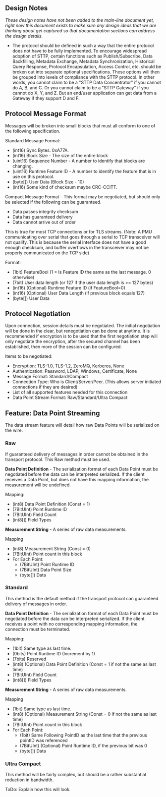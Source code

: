 ## Design Notes

_These design notes have not been added to the main-line document yet, right now this document exists to make sure any design ideas that we are thinking about get captured so that documentation sections can address the design details._

- The protocol should be defined in such a way that the entire protocol does not have to be fully implemented. To encourage widespread adoption of STTP, certain functions such as Publish/Subscribe, Data Backfilling, Metadata Exchange, Metadata Synchronization, Historical Query Response, Protocol Encapsulation, Access Control, etc. should be broken out into separate optional specifications. These options will then be grouped into levels of compliance with the STTP protocol. In other words, you cannot claim to be a "STTP Data Concentrator" if you cannot do A, B, and C. Or you cannot claim to be a "STTP Gateway" if you cannot do X, Y, and Z. But an end/user application can get data from a Gateway if they support D and F.

## Protocol Message Format

Messages will be broken into small blocks that must all conform to one of the following specification.

Standard Message Format:
* (int16) Sync Bytes.  0xA77A.
* (int16) Block Size - The size of the entire block
* (uint16) Sequence Number - A number to identify that blocks are changing.
* (uint16) Runtime Feature ID - A number to identify the feature that is in use on this protocol.
* (byte[]) User Data (Block Size - 10)
* (int16) Some kind of checksum maybe CRC-CCITT.

Compact Message Format - This format may be negotiated, but should only be selected if the 
following can be guaranteed. 
 * Data passes integrity checksum
 * Data has guaranteed delivery
 * Data cannot arrive out of order

This is true for most TCP connections or for TLS streams. (Note: A PMU communicating over serial that 
goes through a serial to TCP transceiver will not qualify. This is because the serial interface does not have a 
good enough checksum, and buffer overflows in the transceiver may not be properly communicated on the TCP side)

Format:
* (1bit) FeatureBool (1 = Is Feature ID the same as the last message. 0 otherwise)
* (7bit) User data length (or 127 if the user data length is >= 127 bytes)
* (int16) (Optional) Runtime Feature ID (if FeatureBool=0)
* (int16) (Optional) User Data Length (if previous block equals 127)
* (byte[]) User Data

## Protocol Negotiation
Upon connection, session details must be negotiated. The initial negotiation will be done in the clear,
but renegotiation can be done at anytime. It is recommended if encryption is to be used that 
the first negotiation step will only negotiate the encryption, after the secured channel has been
established, then more of the session can be configured. 

Items to be negotiated:
* Encryption: TLS-1.0, TLS-1.2, ZeroMQ, Kerberos, None
* Authentication: Password, LDAP, Windows, Certificate, None
* Message Format: Standard/Compact
* Connection Type: Who is Client/Server/Peer. (This allows server initiated connections if they are desired)
* List of all supported features needed for this connection
* Data Point Stream Format: Raw/Standard/Ultra Compact


## Feature: Data Point Streaming
The data stream feature will detail how raw Data Points will be serialized on the wire. 

### Raw
If guaranteed delivery of messages in order cannot be obtained in the transport protocol. 
This Raw method must be used.

**Data Point Definition** - The serialization format of each Data Point must be negotiated before 
the data can be interpreted serialized. If the client receives a Data Point, but does not have 
this mapping information, the measurement will be undefined.

Mapping:
* (int8) Data Point Definition (Const = 1)
* (7BitUInt) Point Runtime ID
* (7BitUInt) Field Count
* (int8[]) Field Types

**Measurement String** - A series of raw data measurements.

Mapping
* (int8) Measurement String (Const = 0)
* (7BitUInt) Point count in this block
* For Each Point:
  * (7BitUInt) Point Runtime ID
  * (7BitUInt) Data Point Size
  * (byte[]) Data

### Standard
This method is the default method if the transport protocol can guaranteed delivery of messages in order.

**Data Point Definition** - The serialization format of each Data Point must be negotiated before 
the data can be interpreted serialized. If the client receives a point with no corresponding
mapping information, the connection must be terminated.

Mapping:
* (1bit) Same type as last time. 
* (0bits) Point Runtime ID (Increment by 1)
* (7bits) Reserved
* (int8) (Optional) Data Point Definition (Const = 1 if not the same as last time)
* (7BitUInt) Field Count
* (int8[]) Field Types

**Measurement String** - A series of raw data measurements.

Mapping
* (1bit) Same type as last time. 
* (int8) (Optional) Measurement String (Const = 0 if not the same as last time)
* (7BitUInt) Point count in this block
* For Each Point:
  * (1bit) Same Following PointID as the last time that the previous pointID was referenced
  * (7BitUInt) (Optional) Point Runtime ID, if the previous bit was 0
  * (byte[]) Data


### Ultra Compact
This method will be fairly complex, but should be a rather substantial reduction in bandwidth.

ToDo: Explain how this will look.

